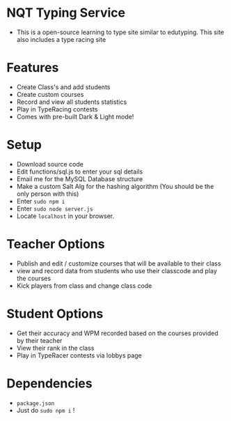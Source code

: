 # NQT Typing Service
- This is a open-source learning to type site similar to edutyping. This site also includes a type racing site

# Features
- Create Class's and add students 
- Create custom courses
- Record and view all students statistics
- Play in TypeRacing contests
- Comes with pre-built Dark & Light mode!

# Setup
- Download source code
- Edit functions/sql.js to enter your sql details
- Email me for the MySQL Database structure
- Make a custom Salt Alg for the hashing algorithm (You should be the only person with this)
- Enter `sudo npm i`
- Enter `sudo node server.js`
- Locate `localhost` in your browser.

# Teacher Options
- Publish and edit / customize courses that will be available to their class
- view and record data from students who use their classcode and play the courses
- Kick players from class and change class code

# Student Options
- Get their accuracy and WPM recorded based on the courses provided by their teacher
- View their rank in the class
- Play in TypeRacer contests via lobbys page

# Dependencies
- `package.json`
- Just do `sudo npm i` !
